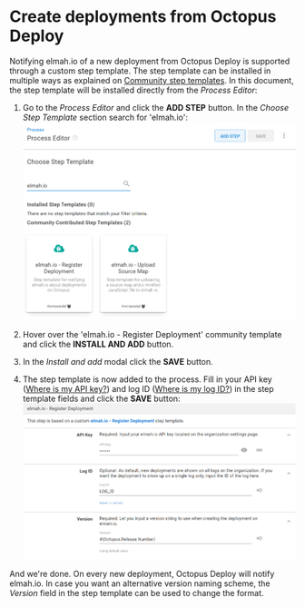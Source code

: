 # Create deployments from Octopus Deploy

Notifying elmah.io of a new deployment from Octopus Deploy is supported through a custom step template. The step template can be installed in multiple ways as explained on <a href="https://octopus.com/docs/projects/community-step-templates" target="_blank" rel="noopener noreferrer">Community step templates</a>. In this document, the step template will be installed directly from the *Process Editor*:

1. Go to the *Process Editor* and click the **ADD STEP** button. In the *Choose Step Template* section search for 'elmah.io':
![Search step template](images/deploy-notification/octopus_search_step_template.png)

2. Hover over the 'elmah.io - Register Deployment' community template and click the **INSTALL AND ADD** button.

3. In the *Install and add* modal click the **SAVE** button.

4. The step template is now added to the process. Fill in your API key ([Where is my API key?](https://docs.elmah.io/where-is-my-api-key/)) and log ID ([Where is my log ID?](https://docs.elmah.io/where-is-my-log-id/)) in the step template fields and click the **SAVE** button:
![Fill in fields](images/deploy-notification/octopus_step_template.png)

And we're done. On every new deployment, Octopus Deploy will notify elmah.io. In case you want an alternative version naming scheme, the *Version* field in the step template can be used to change the format.